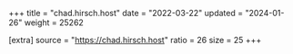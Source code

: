 +++
title = "chad.hirsch.host"
date = "2022-03-22"
updated = "2024-01-26"
weight = 25262

[extra]
source = "https://chad.hirsch.host"
ratio = 26
size = 25
+++
